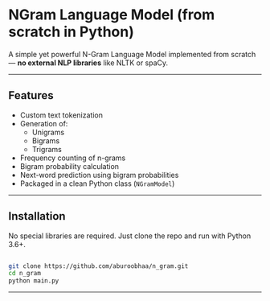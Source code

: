 #  NGram Language Model (from scratch in Python)

A simple yet powerful N-Gram Language Model implemented from scratch — **no external NLP libraries** like NLTK or spaCy.

---

##  Features

- Custom text tokenization
- Generation of:
  - Unigrams
  - Bigrams
  - Trigrams
- Frequency counting of n-grams
- Bigram probability calculation
- Next-word prediction using bigram probabilities
- Packaged in a clean Python class (`NGramModel`)

---

## Installation

No special libraries are required. Just clone the repo and run with Python 3.6+.

```bash

git clone https://github.com/aburoobhaa/n_gram.git
cd n_gram
python main.py

``` 
----
